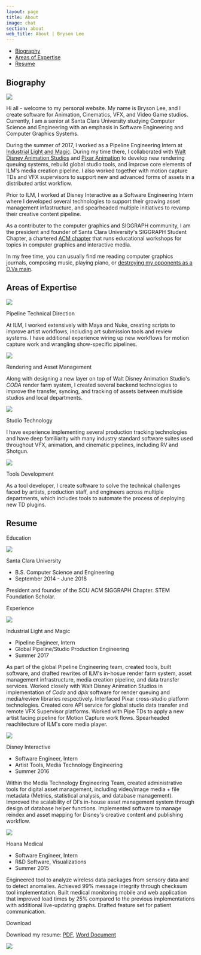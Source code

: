 ```yaml
---
layout: page
title: About
image: chat
section: about
web_title: About | Bryson Lee
---
```



* [Biography](#biography)
* [Areas of Expertise](#areas-of-expertise)
* [Resume](#resume)


## Biography
<img id="bio-portrait" src="/assets/img/me2.jpg">

Hi all - welcome to my personal website. My name is Bryson Lee, and I create software for Animation, Cinematics, VFX, and Video Game studios. Currently, I am a senior at Santa Clara University studying Computer Science and Engineering with an emphasis in Software Engineering and Computer Graphics Systems.

During the summer of 2017, I worked as a Pipeline Engineering Intern at [Industrial Light and Magic](http://www.ilm.com/). During my time there, I collaborated with [Walt Disney Animation Studios](https://www.disneyanimation.com/) and [Pixar Animation](https://www.pixar.com/) to develop new rendering queuing systems, rebuild global studio tools, and improve core elements of ILM's media creation pipeline. I also worked together with motion capture TDs and VFX supervisors to support new and advanced forms of assets in a distributed artist workflow.

Prior to ILM, I worked at Disney Interactive as a Software Engineering Intern where I developed several technologies to support their growing asset management infastructure, and spearheaded multiple initiatives to revamp their creative content pipeline.

As a contributer to the computer graphics and SIGGRAPH community, I am the president and founder of Santa Clara University's SIGGRAPH Student Chapter, a chartered [ACM chapter](https://www.siggraph.org/connect/student-chapters) that runs educational workshops for topics in computer graphics and interactive media.

In my free time, you can usually find me reading computer graphics journals, composing music, playing piano, or [destroying my opponents as a D.Va main](https://en.wikipedia.org/wiki/D.Va).


## Areas of Expertise
<div class="resume-entry">
  <div class="resume-block d-flex align-items-center">
    <img class="align-self-center hidden-xs-down" src="/assets/img/pipe.png">
    <div class="align-self-center">
      <p class="resume-block-title">Pipeline Technical Direction</p>
      <p>At ILM, I worked extensively with Maya and Nuke, creating scripts to improve artist workflows, including art submission tools and review systems. I have additional experience wiring up new workflows for motion capture work and wrangling show-specific pipelines.</p>
    </div>
  </div>
  <div class="resume-block d-flex align-items-center">
    <img class="align-self-center hidden-xs-down" src="/assets/img/asset.png">
    <div class="align-self-center">
      <p class="resume-block-title">Rendering and Asset Management</p>
      <p>Along with designing a new layer on top of Walt Disney Animation Studio's <i>CODA</i> render farm system, I created several backend technologies to improve the transfer, syncing, and tracking of assets between multiside studios and local departments.</p>
    </div>
  </div>
  <div class="resume-block d-flex align-items-center">
    <img class="align-self-center hidden-xs-down" src="/assets/img/cinematics.png">
    <div class="align-self-center">
      <p class="resume-block-title">Studio Technology</p>
      <p>I have experience implementing several production tracking technologies and have deep familiarity with many industry standard software suites used throughout VFX, animation, and cinematic pipelines, including RV and Shotgun.</p>
    </div>
  </div>
  <div class="resume-block d-flex align-items-center">
    <img class="align-self-center hidden-xs-down" src="/assets/img/tools.png">
    <div class="align-self-center">
      <p class="resume-block-title">Tools Development</p>
      <p>As a tool developer, I create software to solve the technical challenges faced by artists, production staff, and engineers across multiple departments, which includes tools to automate the process of deploying new TD plugins.</p>
    </div>
  </div>
</div>


## Resume
<div class="resume-entry">
  <p class="resume-entry-title">Education</p>
  <div class="resume-container">
    <div class="resume-header-container"> 
      <img class="hidden-xs-down" src="/assets/img/scu_square.png">
      <div class="resume-header-text-container">
        <p class="resume-header-title">Santa Clara University</p>
        <ul class="fa-ul">
          <li><span class="fa-li"><i class="fas fa-university fa-fw"></i></span>B.S. Computer Science and Engineering</li>
          <li><span class="fa-li"><i class="fas fa-sitemap fa-fw"></i></span>September 2014 - June 2018</li>
        </ul>  
      </div>
    </div>
    <div class="resume-text-container">
      <p>President and founder of the SCU ACM SIGGRAPH Chapter. STEM Foundation Scholar.</p>
    </div>
  </div>
</div>

<div class="resume-entry">
  <p class="resume-entry-title">Experience</p>
  <div class="resume-container">
    <div class="resume-header-container"> 
      <img class="hidden-xs-down" src="/assets/img/ilm_square.png">
      <div class="resume-header-text-container">
        <p class="resume-header-title">Industrial Light and Magic</p>
        <ul class="fa-ul">
          <li><span class="fa-li"><i class="far fa-id-card fa-fw"></i></span>Pipeline Engineer, Intern</li>
          <li><span class="fa-li"><i class="fas fa-sitemap fa-fw"></i></span>Global Pipeline/Studio Production Engineering</li>
          <li><span class="fa-li"><i class="far fa-calendar-alt fa-fw"></i></span>Summer 2017</li>
        </ul>
      </div>
    </div>
    <div class="resume-text-container">
      <p>As part of the global Pipeline Engineering team, created tools, built software, and drafted rewrites of ILM's in-hosue render farm system, asset management infrastructure, media creation pipeline, and data transfer services. Worked closely with Walt Disney Animation Studios in implementation of <i>Coda</i> and <i>dpix</i>  software for render queuing and media/review libraries respectively. Interfaced Pixar cross-studio platform technologies. Created core API service for global studio data transfer and remote VFX Supervisor platforms. Worked with Pipe TDs to apply a new artist facing pipeline for Motion Capture work flows. Spearheaded reachitecture of ILM's core media player.</p>
    </div>
  </div>
  <div class="resume-container">
    <div class="resume-header-container"> 
      <img class="hidden-xs-down" src="/assets/img/disney_square.png">
      <div class="resume-header-text-container">
        <p class="resume-header-title">Disney Interactive</p>
        <ul class="fa-ul">
          <li><span class="fa-li"><i class="far fa-id-card fa-fw"></i></span>Software Engineer, Intern</li>
          <li><span class="fa-li"><i class="fas fa-sitemap fa-fw"></i></span>Artist Tools, Media Technology Engineering</li>
          <li><span class="fa-li"><i class="far fa-calendar-alt fa-fw"></i></span>Summer 2016</li>
        </ul>
      </div>
    </div>
    <div class="resume-text-container">
      <p>Within the Media Technology Engineering Team, created administrative tools for digital asset management, including video/image media + file metadata (Metrics, statistical analysis, and database management). Improved the scalability of DI's in-house asset management system through design of database helper functions. Implemented software to manage reindex and asset mapping for Disney's creative content and publishing workflow.</p>
    </div>
  </div>
  <div class="resume-container">
    <div class="resume-header-container"> 
      <img class="hidden-xs-down" src="/assets/img/hoana_square.png">
      <div class="resume-header-text-container">
        <p class="resume-header-title">Hoana Medical</p>
        <ul class="fa-ul">
          <li><span class="fa-li"><i class="far fa-id-card fa-fw"></i></span>Software Engineer, Intern</li>
          <li><span class="fa-li"><i class="fas fa-sitemap fa-fw"></i></span>R&D Software, Visualizations</li>
          <li><span class="fa-li"><i class="far fa-calendar-alt fa-fw"></i></span>Summer 2015</li>
        </ul>
      </div>
    </div>
    <div class="resume-text-container">
      <p>Engineered tool to analyze wireless data packages from sensory data and to detect anomalies. Achieved 99% message integrity through checksum tool implementation. Built medical monitoring mobile and web application that improved load times by 25% compared to the previous implementations with additional live-updating graphs. Drafted feature set for patient communication.</p>
    </div>
  </div>
</div>

<div class="resume-entry">
  <p class="resume-entry-title">Download</p>
  <p>Download my resume: <a href="/assets/files/Bryson_Lee_Resume.pdf">PDF</a>, <a href="/assets/files/Bryson_Lee_Resume.docx">Word Document</a></p>
</div>

<img id="egggif" src="/assets/img/egg.gif">
